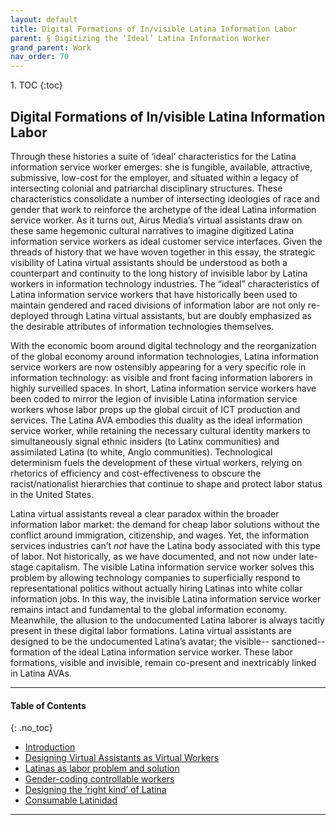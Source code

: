 ```yaml
---
layout: default
title: Digital Formations of In/visible Latina Information Labor    
parent: § Digitizing the ‘Ideal’ Latina Information Worker 
grand_parent: Work 
nav_order: 70
---
```

<style>
.dont-break-out {
  /* These are technically the same, but use both */
  overflow-wrap: break-word;
  word-wrap: break-word;

     -ms-word-break: break-all;
  /* This is the dangerous one in WebKit, as it breaks things wherever */
  word-break: break-all;
  /* Instead use this non-standard one: */
  word-break: break-word;
}

.youtube-container {
    position: relative;
    width: 100%;
    height: 0;
    padding-bottom: 56.25%;
}
.youtube-video {
    position: absolute;
    top: 0;
    left: 0;
    width: 100%;
    height: 100%;
}

</style>

<div class="dont-break-out" markdown="1">
1. TOC
{:toc}

## Digital Formations of In/visible Latina Information Labor
Through these histories a suite of ‘ideal’ characteristics for the Latina information service worker emerges: she is fungible, available, attractive, submissive, low-cost for the employer, and situated within a legacy of intersecting colonial and patriarchal disciplinary structures. These characteristics consolidate a number of intersecting ideologies of race and gender that work to reinforce the archetype of the ideal Latina information service worker. As it turns out, Airus Media’s virtual assistants draw on these same hegemonic cultural narratives to imagine digitized Latina information service workers as ideal customer service interfaces. Given the threads of history that we have woven together in this essay, the strategic visibility of Latina virtual assistants should be understood as both a counterpart and continuity to the long history of invisible labor by Latina workers in information technology industries. The “ideal” characteristics of Latina information service workers that have historically been used to maintain gendered and raced divisions of information labor are not only re-deployed through Latina virtual assistants, but are doubly emphasized as the desirable attributes of information technologies themselves.

With the economic boom around digital technology and the reorganization of the global economy around information technologies, Latina information service workers are now ostensibly appearing for a very specific role in information technology: as visible and front facing information laborers in highly surveilled spaces. In short, Latina information service workers have been coded to mirror the legion of invisible Latina information service workers whose labor props up the global circuit of ICT production and services. The Latina AVA embodies this duality as the ideal information service worker, while retaining the necessary cultural identity markers to simultaneously signal ethnic insiders (to Latinx communities) and assimilated Latina (to white, Anglo communities). Technological determinism fuels the development of these virtual workers, relying on rhetorics of efficiency and cost-effectiveness to obscure the racist/nationalist hierarchies that continue to shape and protect labor status in the United States.

Latina virtual assistants reveal a clear paradox within the broader information labor market: the demand for cheap labor solutions without the conflict around immigration, citizenship, and wages. Yet, the information services industries can’t *not* have the Latina body associated with this type of labor. Not historically, as we have documented, and not now under late-stage capitalism. The visible Latina information service worker solves this problem by allowing technology companies to superficially respond to representational politics without actually hiring Latinas into white collar information jobs. In this way, the invisible Latina information service worker remains intact and fundamental to the global information economy. Meanwhile, the allusion to the undocumented Latina laborer is always tacitly present in these digital labor formations. Latina virtual assistants are designed to be the undocumented Latina’s avatar; the visible-- sanctioned-- formation of the ideal Latina information service worker. These labor formations, visible and invisible, remain co-present and inextricably linked in Latina AVAs.


***

#### Table of Contents
{: .no_toc}

<ul><li> <a href="/docs/D/digitizing-the-ideal-latina-information-worker-1/">Introduction</a></li><li> <a href="/docs/D/digitizing-the-ideal-latina-information-worker-2/">Designing Virtual Assistants as Virtual Workers</a></li><li> <a href="/docs/D/digitizing-the-ideal-latina-information-worker-3/">Latinas as labor problem and solution</a></li><li> <a href="/docs/D/digitizing-the-ideal-latina-information-worker-4/">Gender-coding controllable workers</a></li><li> <a href="/docs/D/digitizing-the-ideal-latina-information-worker-5/">Designing the ‘right kind’ of Latina</a></li><li> <a href="/docs/D/digitizing-the-ideal-latina-information-worker-6/">Consumable Latinidad</a></li></ul>

***

</div>
